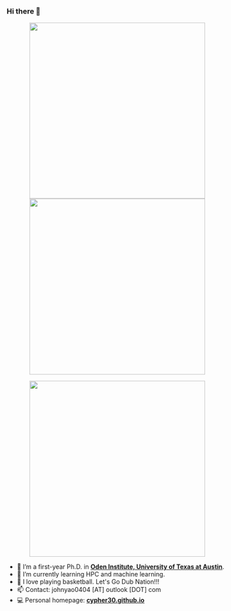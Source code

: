 ### Hi there 👋

<p align="center"><img align="center" src = "https://github-readme-stats.vercel.app/api?username=Cypher30&show_icons=true&count_private=true&theme=maroongold&hide=issues&line_height=30" width="400px"><img align="center" src = "https://github-readme-streak-stats.herokuapp.com/?user=Cypher30&theme=maroongold" width="400px"></p>

<p align="center"><img align="center" width="400px" src="https://github-readme-stats.vercel.app/api/top-langs/?username=Cypher30&layout=compact&theme=maroongold&hide=html,tex,jupyter%20notebook"></p>

- 🔭 I’m a first-year Ph.D. in <strong><a href="https://oden.utexas.edu">Oden Institute, University of Texas at Austin</a></strong>.
- 🌱 I’m currently learning HPC and machine learning.
- 🏀 I love playing basketball. Let's Go Dub Nation!!!
- 📫 Contact: johnyao0404 [AT] outlook [DOT] com
- 💻 Personal homepage: <strong><a href="https://cypher30.github.io/">cypher30.github.io</a></strong>
